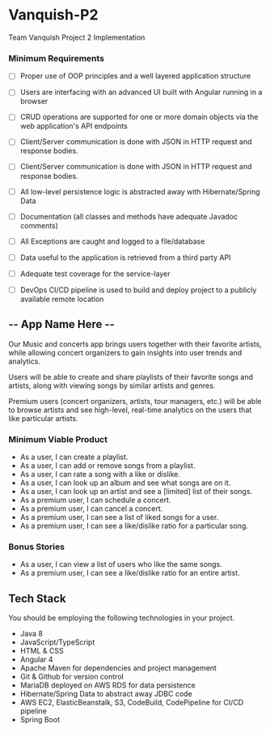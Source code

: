 # Vanquish-P2
Team Vanquish Project 2 Implementation

### Minimum Requirements
- [ ] Proper use of OOP principles and a well layered application structure
- [ ] Users are interfacing with an advanced UI built with Angular running in a browser
- [ ] CRUD operations are supported for one or more domain objects via the web application's API endpoints
- [ ] Client/Server communication is done with JSON in HTTP request and response bodies.
- [ ] Client/Server communication is done with JSON in HTTP request and response bodies.
- [ ] All low-level persistence logic is abstracted away with Hibernate/Spring Data
- [ ] Documentation (all classes and methods have adequate Javadoc comments)
- [ ] All Exceptions are caught and logged to a file/database
- [ ] Data useful to the application is retrieved from a third party API
- [ ] Adequate test coverage for the service-layer
- [ ] DevOps CI/CD pipeline is used to build and deploy project to a publicly available remote location


## -- App Name Here --

Our Music and concerts app brings users together with their favorite artists,
while allowing concert organizers to gain insights into user trends and analytics.

Users will be able to create and share playlists of their favorite songs and artists,
along with viewing songs by similar artists and genres.

Premium users (concert organizers, artists, tour managers, etc.) will be able to browse artists and see high-level, real-time analytics on
the users that like particular artists.


### Minimum Viable Product
* As a user, I can create a playlist.
* As a user, I can add or remove songs from a playlist.
* As a user, I can rate a song with a like or dislike.
* As a user, I can look up an album and see what songs are on it.
* As a user, I can look up an artist and see a [limited] list of their songs.
* As a premium user, I can schedule a concert.
* As a premium user, I can cancel a concert.
* As a premium user, I can see a list of liked songs for a user.
* As a premium user, I can see a like/dislike ratio for a particular song.

### Bonus Stories
* As a user, I can view a list of users who like the same songs.
* As a premium user, I can see a like/dislike ratio for an entire artist.

## Tech Stack
You should be employing the following technologies in your project.
 - Java 8
 - JavaScript/TypeScript
 - HTML & CSS
 - Angular 4
 - Apache Maven for dependencies and project management
 - Git & Github for version control
 - MariaDB deployed on AWS RDS for data persistence
 - Hibernate/Spring Data to abstract away JDBC code
 - AWS EC2, ElasticBeanstalk, S3, CodeBuild, CodePipeline for CI/CD pipeline
 - Spring Boot
